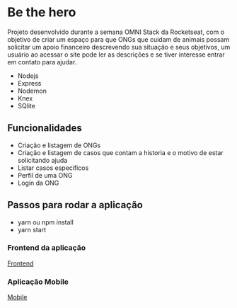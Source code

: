 # Be the hero

Projeto desenvolvido durante a semana OMNI Stack da Rocketseat, com o objetivo de criar um espaço para que ONGs que cuidam de animais possam solicitar um apoio financeiro descrevendo sua situação e seus objetivos, um usuário ao acessar o site pode ler as descrições e se tiver interesse entrar em contato para ajudar.


- Nodejs 
- Express 
- Nodemon
- Knex 
- SQlite

## Funcionalidades

- Criação e listagem de ONGs
- Criação e listagem de casos que contam a historia e o motivo de estar solicitando ajuda
- Listar casos especificos
- Perfil de uma ONG
- Login da ONG


## Passos para rodar a aplicação

- yarn ou npm install
- yarn start

### Frontend da aplicação

[Frontend](https://github.com/lcassiol/reactjs-be-the-hero)

### Aplicação Mobile

[Mobile](https://github.com/lcassiol/RN-be-the-hero)
